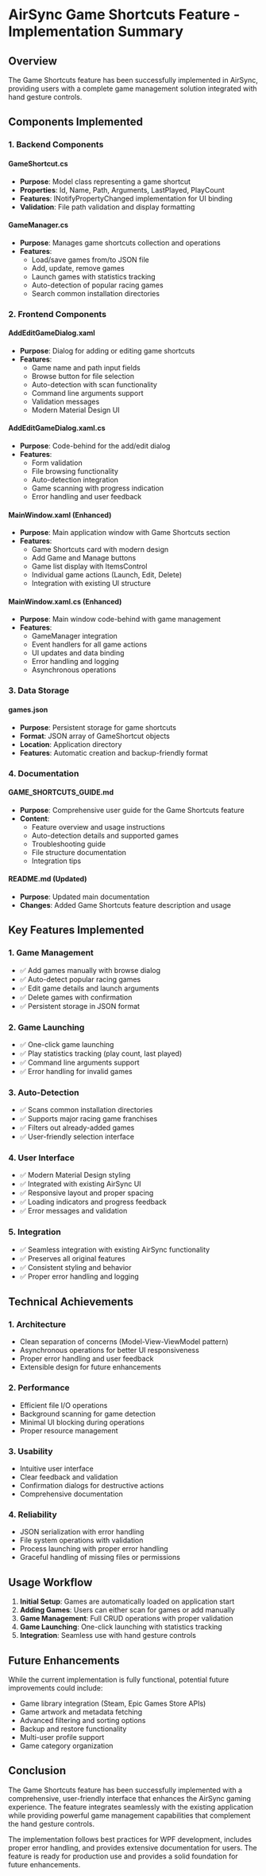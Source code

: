 # AirSync Game Shortcuts Feature - Implementation Summary

## Overview

The Game Shortcuts feature has been successfully implemented in AirSync, providing users with a complete game management solution integrated with hand gesture controls.

## Components Implemented

### 1. Backend Components

#### GameShortcut.cs

- **Purpose**: Model class representing a game shortcut
- **Properties**: Id, Name, Path, Arguments, LastPlayed, PlayCount
- **Features**: INotifyPropertyChanged implementation for UI binding
- **Validation**: File path validation and display formatting

#### GameManager.cs

- **Purpose**: Manages game shortcuts collection and operations
- **Features**:
  - Load/save games from/to JSON file
  - Add, update, remove games
  - Launch games with statistics tracking
  - Auto-detection of popular racing games
  - Search common installation directories

### 2. Frontend Components

#### AddEditGameDialog.xaml

- **Purpose**: Dialog for adding or editing game shortcuts
- **Features**:
  - Game name and path input fields
  - Browse button for file selection
  - Auto-detection with scan functionality
  - Command line arguments support
  - Validation messages
  - Modern Material Design UI

#### AddEditGameDialog.xaml.cs

- **Purpose**: Code-behind for the add/edit dialog
- **Features**:
  - Form validation
  - File browsing functionality
  - Auto-detection integration
  - Game scanning with progress indication
  - Error handling and user feedback

#### MainWindow.xaml (Enhanced)

- **Purpose**: Main application window with Game Shortcuts section
- **Features**:
  - Game Shortcuts card with modern design
  - Add Game and Manage buttons
  - Game list display with ItemsControl
  - Individual game actions (Launch, Edit, Delete)
  - Integration with existing UI structure

#### MainWindow.xaml.cs (Enhanced)

- **Purpose**: Main window code-behind with game management
- **Features**:
  - GameManager integration
  - Event handlers for all game actions
  - UI updates and data binding
  - Error handling and logging
  - Asynchronous operations

### 3. Data Storage

#### games.json

- **Purpose**: Persistent storage for game shortcuts
- **Format**: JSON array of GameShortcut objects
- **Location**: Application directory
- **Features**: Automatic creation and backup-friendly format

### 4. Documentation

#### GAME_SHORTCUTS_GUIDE.md

- **Purpose**: Comprehensive user guide for the Game Shortcuts feature
- **Content**:
  - Feature overview and usage instructions
  - Auto-detection details and supported games
  - Troubleshooting guide
  - File structure documentation
  - Integration tips

#### README.md (Updated)

- **Purpose**: Updated main documentation
- **Changes**: Added Game Shortcuts feature description and usage

## Key Features Implemented

### 1. Game Management

- ✅ Add games manually with browse dialog
- ✅ Auto-detect popular racing games
- ✅ Edit game details and launch arguments
- ✅ Delete games with confirmation
- ✅ Persistent storage in JSON format

### 2. Game Launching

- ✅ One-click game launching
- ✅ Play statistics tracking (play count, last played)
- ✅ Command line arguments support
- ✅ Error handling for invalid games

### 3. Auto-Detection

- ✅ Scans common installation directories
- ✅ Supports major racing game franchises
- ✅ Filters out already-added games
- ✅ User-friendly selection interface

### 4. User Interface

- ✅ Modern Material Design styling
- ✅ Integrated with existing AirSync UI
- ✅ Responsive layout and proper spacing
- ✅ Loading indicators and progress feedback
- ✅ Error messages and validation

### 5. Integration

- ✅ Seamless integration with existing AirSync functionality
- ✅ Preserves all original features
- ✅ Consistent styling and behavior
- ✅ Proper error handling and logging

## Technical Achievements

### 1. Architecture

- Clean separation of concerns (Model-View-ViewModel pattern)
- Asynchronous operations for better UI responsiveness
- Proper error handling and user feedback
- Extensible design for future enhancements

### 2. Performance

- Efficient file I/O operations
- Background scanning for game detection
- Minimal UI blocking during operations
- Proper resource management

### 3. Usability

- Intuitive user interface
- Clear feedback and validation
- Confirmation dialogs for destructive actions
- Comprehensive documentation

### 4. Reliability

- JSON serialization with error handling
- File system operations with validation
- Process launching with proper error handling
- Graceful handling of missing files or permissions

## Usage Workflow

1. **Initial Setup**: Games are automatically loaded on application start
2. **Adding Games**: Users can either scan for games or add manually
3. **Game Management**: Full CRUD operations with proper validation
4. **Game Launching**: One-click launching with statistics tracking
5. **Integration**: Seamless use with hand gesture controls

## Future Enhancements

While the current implementation is fully functional, potential future improvements could include:

- Game library integration (Steam, Epic Games Store APIs)
- Game artwork and metadata fetching
- Advanced filtering and sorting options
- Backup and restore functionality
- Multi-user profile support
- Game category organization

## Conclusion

The Game Shortcuts feature has been successfully implemented with a comprehensive, user-friendly interface that enhances the AirSync gaming experience. The feature integrates seamlessly with the existing application while providing powerful game management capabilities that complement the hand gesture controls.

The implementation follows best practices for WPF development, includes proper error handling, and provides extensive documentation for users. The feature is ready for production use and provides a solid foundation for future enhancements.
